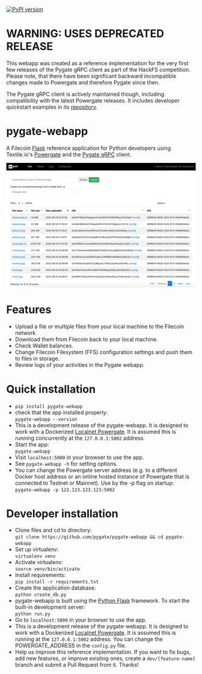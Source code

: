 [![PyPI version](https://badge.fury.io/py/pygate-webapp.svg)](https://badge.fury.io/py/pygate-webapp)


# WARNING: USES DEPRECATED RELEASE
This webapp was created as a reference implementation for the very first few releases of the Pygate gRPC client as part of the HackFS competition. Please note, that there have been significant backward incompatible changes made to Powergate and therefore Pygate since then. 

The Pygate gRPC client is actively maintained though, including compatibility with the latest Powergate releases. It includes developer quickstart examples in its [repository](https://github.com/pygate/pygate-gRPC).

# pygate-webapp
A Filecoin [Flask](https://flask.palletsprojects.com/en/1.1.x/) reference application for Python developers using Textile.io's [Powergate](https://docs.textile.io/powergate/) and the [Pygate gRPC](https://github.com/pygate/pygate-gRPC) client.

![screencap](assets/pygate-webapp-screenshot2.png)

# Features
* Upload a file or multiple files from your local machine to the Filecoin network.
* Download them from Filecoin back to your local machine.
* Check Wallet balances.
* Change Filecoin Filesystem (FFS) configuration settings and push them to files in storage.
* Review logs of your activities in the Pygate webapp.

# Quick installation
* `pip install pygate-webapp`
* check that the app installed properly:  
  `pygate-webapp --version`
* This is a development release of the pygate-webapp. It is designed to work with a Dockerized [Localnet Powergate](https://docs.textile.io/powergate/localnet/). It is assumed this is running concurrently at the `127.0.0.1:5002` address.
* Start the app:  
  `pygate-webapp`
* Visit `localhost:5000` in your browser to use the app. 
* See `pygate-webapp -h` for setting options.
* You can change the Powergate server address (e.g. to a different Docker host address or an online hosted instance of Powergate that is connected to Testnet or Mainnet). Use by the -p flag on startup:  
  `pygate-webapp -p 123.123.123.123:5002`
# Developer installation
* Clone files and cd to directory:  
  `git clone https://github.com/pygate/pygate-webapp && cd pygate-webapp`  
* Set up virtualenv:  
  `virtualenv venv`  
* Activate virtualenv:  
  `source venv/bin/activate`  
* Install requirements:  
  `pip install -r requirements.txt`
* Create the application database:  
  `python create_db.py`
 * pygate-webapp is built using the [Python Flask](https://www.fullstackpython.com/flask.html) framework. To start the built-in development server:  
 `python run.py`
* Go to `localhost:5000` in your browser to use the app.
* This is a development release of the pygate-webapp. It is designed to work with a Dockerized [Localnet Powergate](https://docs.textile.io/powergate/localnet/). It is assumed this is running at the `127.0.0.1:5002` address. You can change the POWERGATE_ADDRESS in the `config.py` file.
* Help us improve this reference implementation. If you want to fix bugs, add new features, or improve existing ones, create a `dev/[feature-name]` branch and submit a Pull Request from it. Thanks!
